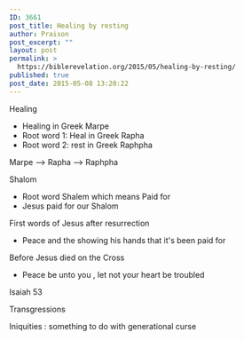 ```yaml
---
ID: 3661
post_title: Healing by resting 
author: Praison
post_excerpt: ""
layout: post
permalink: >
  https://biblerevelation.org/2015/05/healing-by-resting/
published: true
post_date: 2015-05-08 13:20:22
---
```

Healing
<ul>
	<li>Healing in Greek Marpe&nbsp;</li>
	<li>Root word 1: Heal in Greek Rapha</li>
	<li>Root word 2: rest in Greek Raphpha</li>
</ul>
Marpe --&gt; Rapha --&gt; Raphpha

Shalom&nbsp;
<ul>
	<li>Root word Shalem which means Paid for&nbsp;</li>
	<li>Jesus paid for our Shalom</li>
</ul>
First words of Jesus after resurrection&nbsp;
<ul>
	<li>Peace and the showing his hands that it's been paid for&nbsp;</li>
</ul>
Before Jesus died on the Cross&nbsp;
<ul>
	<li>Peace be unto you , let not your heart be troubled&nbsp;</li>
</ul>
Isaiah 53&nbsp;

Transgressions&nbsp;

Iniquities : something to do with generational curse&nbsp;